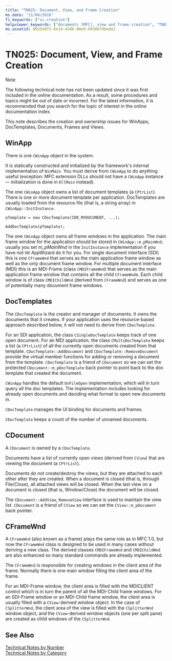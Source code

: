 ```yaml
---
title: "TN025: Document, View, and Frame Creation"
ms.date: "11/04/2016"
f1_keywords: ["vc.creation"]
helpviewer_keywords: ["documents [MFC], view and frame creation", "TN025"]
ms.assetid: 09254d72-6e1d-43db-80e9-693887dbeda2
---
```

# TN025: Document, View, and Frame Creation

> [!NOTE]
>  The following technical note has not been updated since it was first included in the online documentation. As a result, some procedures and topics might be out of date or incorrect. For the latest information, it is recommended that you search for the topic of interest in the online documentation index.

This note describes the creation and ownership issues for WinApps, DocTemplates, Documents, Frames and Views.

## WinApp

There is one `CWinApp` object in the system.

It is statically constructed and initialized by the framework's internal implementation of `WinMain`. You must derive from `CWinApp` to do anything useful (exception: MFC extension DLLs should not have a `CWinApp` instance — initialization is done in `DllMain` instead).

The one `CWinApp` object owns a list of document templates (a `CPtrList`). There is one or more document template per application. DocTemplates are usually loaded from the resource file (that is, a string array) in `CWinApp::InitInstance`.

```
pTemplate = new CDocTemplate(IDR_MYDOCUMENT, ...);

AddDocTemplate(pTemplate);
```

The one `CWinApp` object owns all frame windows in the application. The main frame window for the application should be stored in `CWinApp::m_pMainWnd`; usually you set *m_pMainWnd* in the `InitInstance` implementation if you have not let AppWizard do it for you. For single document interface (SDI) this is one `CFrameWnd` that serves as the main application frame window as well as the only document frame window. For multiple document interface (MDI) this is an MDI-Frame (class `CMDIFrameWnd`) that serves as the main application frame window that contains all the child `CFrameWnd`s. Each child window is of class `CMDIChildWnd` (derived from `CFrameWnd`) and serves as one of potentially many document frame windows.

## DocTemplates

The `CDocTemplate` is the creator and manager of documents. It owns the documents that it creates. If your application uses the resource-based approach described below, it will not need to derive from `CDocTemplate`.

For an SDI application, the class `CSingleDocTemplate` keeps track of one open document. For an MDI application, the class `CMultiDocTemplate` keeps a list (a `CPtrList`) of all the currently open documents created from that template. `CDocTemplate::AddDocument` and `CDocTemplate::RemoveDocument` provide the virtual member functions for adding or removing a document from the template. `CDocTemplate` is a friend of `CDocument` so we can set the protected `CDocument::m_pDocTemplate` back pointer to point back to the doc template that created the document.

`CWinApp` handles the default `OnFileOpen` implementation, which will in turn query all the doc templates. The implementation includes looking for already open documents and deciding what format to open new documents in.

`CDocTemplate` manages the UI binding for documents and frames.

`CDocTemplate` keeps a count of the number of unnamed documents.

## CDocument

A `CDocument` is owned by a `CDocTemplate`.

Documents have a list of currently open views (derived from `CView`) that are viewing the document (a `CPtrList`).

Documents do not create/destroy the views, but they are attached to each other after they are created. When a document is closed (that is, through File/Close), all attached views will be closed. When the last view on a document is closed (that is, Window/Close) the document will be closed.

The `CDocument::AddView`, `RemoveView` interface is used to maintain the view list. `CDocument` is a friend of `CView` so we can set the `CView::m_pDocument` back pointer.

## CFrameWnd

A `CFrameWnd` (also known as a frame) plays the same role as in MFC 1.0, but now the `CFrameWnd` class is designed to be used in many cases without deriving a new class. The derived classes `CMDIFrameWnd` and `CMDIChildWnd` are also enhanced so many standard commands are already implemented.

The `CFrameWnd` is responsible for creating windows in the client area of the frame. Normally there is one main window filling the client area of the frame.

For an MDI-Frame window, the client area is filled with the MDICLIENT control which is in turn the parent of all the MDI-Child frame windows. For an SDI-Frame window or an MDI-Child frame window, the client area is usually filled with a `CView`-derived window object. In the case of `CSplitterWnd`, the client area of the view is filled with the `CSplitterWnd` window object, and the `CView`-derived window objects (one per split pane) are created as child windows of the `CSplitterWnd`.

## See Also

[Technical Notes by Number](../mfc/technical-notes-by-number.md)<br/>
[Technical Notes by Category](../mfc/technical-notes-by-category.md)

